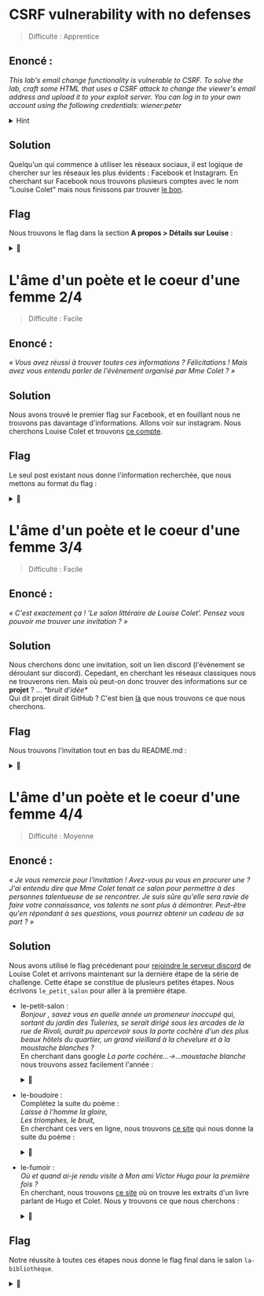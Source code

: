 # CSRF vulnerability with no defenses
> Difficulté : Apprentice


## Enoncé :

*This lab's email change functionality is vulnerable to CSRF.
To solve the lab, craft some HTML that uses a CSRF attack to change the viewer's email address and upload it to your exploit server.
You can log in to your own account using the following credentials: wiener:peter*

<details>
<summary>Hint</summary>
You cannot register an email address that is already taken by another user. If you change your own email address while testing your exploit, make sure you use a different email address for the final exploit you deliver to the victim.
</details>

## Solution

Quelqu'un qui commence à utiliser les réseaux sociaux, il est logique de chercher sur les réseaux les plus évidents : Facebook et Instagram.
En cherchant sur Facebook nous trouvons plusieurs comptes avec le nom "Louise Colet" mais nous finissons par trouver [le bon](https://www.facebook.com/profile.php?id=100091643933854).

## Flag

Nous trouvons le flag dans la section **A propos > Détails sur Louise** :

<details>
<summary>🚩</summary>

```
404CTF{4_mon_ch3r_4mi_v1ctor}
```
</details>
  
# L'âme d'un poète et le coeur d'une femme 2/4
> Difficulté : Facile


## Enoncé :

*« Vous avez réussi à trouver toutes ces informations ? Félicitations ! Mais avez vous entendu parler de l'évènement organisé par Mme Colet ? »*

## Solution

Nous avons trouvé le premier flag sur Facebook, et en fouillant nous ne trouvons pas davantage d'informations. Allons voir sur instagram.
Nous cherchons Louise Colet et trouvons [ce compte](https://www.instagram.com/colet_louise/).

## Flag

Le seul post existant nous donne l'information recherchée, que nous mettons au format du flag :

<details>
<summary>🚩</summary>

```
404CTF{25_mai_colet_louise}
```
</details>

# L'âme d'un poète et le coeur d'une femme 3/4
> Difficulté : Facile


## Enoncé :

*« C'est exactement ça ! 'Le salon littéraire de Louise Colet'. Pensez vous pouvoir me trouver une invitation ? »*

## Solution

Nous cherchons donc une invitation, soit un lien discord (l'évènement se déroulant sur discord).
Cepedant, en cherchant les réseaux classiques nous ne trouverons rien.
Mais où peut-on donc trouver des informations sur ce **projet** ? ... *\*bruit d'idée\**<br>
Qui dit projet dirait GitHub ? C'est bien [là](https://github.com/LouiseRevoil/Salon-litteraire-de-Louise-Colet) que nous trouvons ce que nous cherchons.

## Flag

Nous trouvons l'invitation tout en bas du README.md :

<details>
<summary>🚩</summary>

```
404CTF{https://discord.gg/NeCgh9ZZqD}
```
</details>

# L'âme d'un poète et le coeur d'une femme 4/4
> Difficulté : Moyenne


## Enoncé :

*« Je vous remercie pour l'invitation ! Avez-vous pu vous en procurer une ? J'ai entendu dire que Mme Colet tenait ce salon pour permettre à des personnes talentueuse de se rencontrer. Je suis sûre qu'elle sera ravie de faire votre connaissance, vos talents ne sont plus à démontrer. Peut-être qu'en répondant à ses questions, vous pourrez obtenir un cadeau de sa part ? »*

## Solution

Nous avons utilisé le flag précédenant pour [rejoindre le serveur discord](https://discord.gg/NeCgh9ZZqD) de Louise Colet et arrivons maintenant sur la dernière étape de la série de challenge.
Cette étape se constitue de plusieurs petites étapes.
Nous écrivons `le_petit_salon` pour aller à la première étape.
* le-petit-salon :<br>
    *Bonjour , savez vous en quelle année un promeneur inoccupé qui, sortant du jardin des Tuileries, se serait dirigé sous les arcades de la rue de Rivoli, aurait pu apercevoir sous la porte cochère d'un des plus beaux hôtels du quartier, un grand vieillard à la chevelure et à la moustache blanches ?*<br>
    En cherchant dans google *La porte cochère...->...moustache blanche* nous trouvons assez facilement l'année : <details><summary>🚩</summary>```1835```</details>
* le-boudoire :<br>
    Complétez la suite du poème :<br>
    *Laisse à l'homme la gloire,*<br>
    *Les triomphes, le bruit,*<br>
    En cherchant ces vers en ligne, nous trouvons [ce site](https://www.persee.fr/doc/grif_0770-6081_1975_num_7_1_1458) qui nous donne la suite du poème : <details><summary>🚩</summary>```Pour nous, aimer et croire Au bonheur nous conduit.```</details>
     
* le-fumoir :<br>
    *Où et quand ai-je rendu visite à Mon ami Victor Hugo pour la première fois ?*<br>
    En cherchant, nous trouvons [ce site](https://gallica.bnf.fr/ark:/12148/bpt6k8572147/f7.item) où on trouve les extraits d'un livre parlant de Hugo et Colet.
    Nous y trouvons ce que nous cherchons : <details><summary>🚩</summary>```Guernesey_1857```</details>

## Flag

Notre réussite à toutes ces étapes nous donne le flag final dans le salon `la-bibliothèque`.


<details>
<summary>🚩</summary>

```
404CTF{j3_su1s_ravie_d_av0ir_fait_v0tre_connaiss4nce} 
```
</details>

